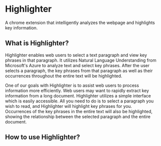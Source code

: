 # Highlighter
A chrome extension that intelligently analyzes the webpage and highlights
key information.
## What is Highlighter?
Highlighter enables web users to select a text paragraph and view key 
phrases in that paragraph. It utilizes Natural Language Understanding from
Microsoft's Azure to analyze text and select key phrases. After the user selects 
a paragraph, the key phrases from that paragraph as well as their occurrences
throughout the entire text will be highlighted.

One of our goals with Highlighter is to assist web users to process information
more efficiently. Web users may want to rapidly extract key information from 
a long document. Highlighter utilizes a simple interface which is easily accessible.
All you need to do is to select a paragraph you wish to read, and Highlighter will
highlight key phrases for you. Occurrences of the key phrases in the 
entire text will also be highlighted, showing the relationship between the selected
paragraph and the entire document.
## How to use Highlighter?